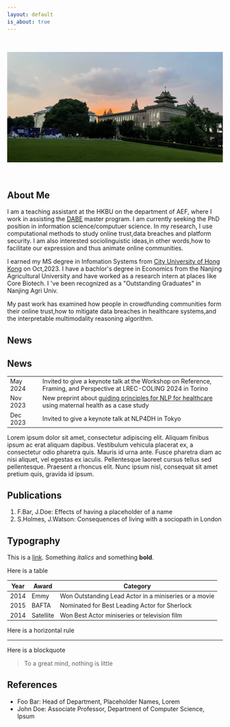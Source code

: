 ```yaml
---
layout: default
is_about: true
---
```


<p><br /></p>

<p><img src="me_banner.jpeg" alt="default" /></p>

<p><br /></p>


## About Me

I am a teaching assistant at the HKBU on the department of AEF, where I work in assisting the <a href="https://mscdabe.hkbu.edu.hk/eng/main/Index">DABE</a> master program. I am currently seeking the PhD position in information science/computuer science. In my research, I use computational methods to study online trust,data breaches and platform security. I am also interested sociolinguistic ideas,in other	words,how	to facilitate our	expression and thus animate	online communities.

I earned my MS degree in Infomation Systems from <a href="https://www.cb.cityu.edu.hk/is/">City University of Hong Kong</a> on Oct,2023. I have a bachlor's degree in Economics from the Nanjing Agricultural University and have worked as a research intern at places like Core Biotech. I 've been recognized as a "Outstanding Graduates" in Nanjing Agri Univ.

My past work has examined how people in crowdfunding communities form their online trust,how to mitigate data breaches in healthcare systems,and the interpretable	multimodality reasoning algorithm. 

## News
<h2 id="news">News</h2>

<table style="width:100%">
  <tr>
    <td width="15%">May 2024</td>
    <td>Invited to give a keynote talk at the Workshop on Reference, Framing, and Perspective at LREC-COLING 2024 in Torino</td>
  </tr>
  <tr>
    <td width="15%">Nov 2023</td>
    <td>New preprint about <a href="https://arxiv.org/abs/2312.11803">guiding principles for NLP for healthcare</a> using maternal health as a case study</td>
  </tr>
  <tr>
    <td width="15%">Dec 2023</td>
    <td>Invited to give a keynote talk at NLP4DH in Tokyo</td>
  </tr>
  <tr>
</table>

Lorem ipsum dolor sit amet, consectetur adipiscing elit. Aliquam finibus ipsum ac erat aliquam dapibus. Vestibulum vehicula placerat ex, a consectetur odio pharetra quis. Mauris id urna ante. Fusce pharetra diam ac nisi aliquet, vel egestas ex iaculis. Pellentesque laoreet cursus tellus sed pellentesque. Praesent a rhoncus elit. Nunc ipsum nisl, consequat sit amet pretium quis, gravida id ipsum.

## Publications

1. F.Bar, J.Doe: Effects of having a placeholder of a name
2. S.Holmes, J.Watson: Consequences of living with a sociopath in London

## Typography

This is a [link](http://google.com). Something *italics* and something **bold**.

Here is a table

Year | Award | Category
-----|-------|--------
2014 | Emmy  | Won Outstanding Lead Actor in a miniseries or a movie
2015 | BAFTA | Nominated for Best Leading Actor for Sherlock
2014 | Satellite | Won Best Actor miniseries or television film

Here is a horizontal rule

---

Here is a blockquote

> To a great mind, nothing is little

## References

* Foo Bar: Head of Department, Placeholder Names, Lorem
* John Doe: Associate Professor, Department of Computer Science, Ipsum
